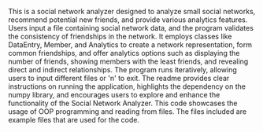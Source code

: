 This is a social network analyzer designed to analyze small social networks, recommend potential new friends, and provide various analytics features. 
Users input a file containing social network data, and the program validates the consistency of friendships in the network. 
It employs classes like DataEntry, Member, and Analytics to create a network representation, form common friendships, 
and offer analytics options such as displaying the number of friends, showing members with the least friends, and revealing direct and indirect relationships. 
The program runs iteratively, allowing users to input different files or 'n' to exit.
The readme provides clear instructions on running the application, highlights the dependency on the numpy library, 
and encourages users to explore and enhance the functionality of the Social Network Analyzer.
This code showcases the usage of OOP programming and reading from files.
The files included are example files that are used for the code.

